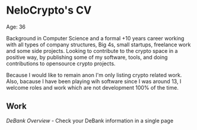 # NeloCrypto's CV

Age: 36

Background in Computer Science and a formal +10 years career working with all types of company structures, Big 4s, small startups, freelance work and some side projects. Looking to contribute to the crypto space in a positive way, by publishing some of my software, tools, and doing contributions to opensource crypto projects.

Because I would like to remain anon I'm only listing crypto related work. Also, bacause I have been playing wih software since I was around 13, I welcome roles and work which are not development 100% of the time.

## Work

*DeBank Overview* - Check your DeBank information in a single page

